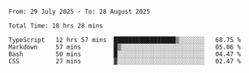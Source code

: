 <!--START_SECTION:waka-->

```abap
From: 29 July 2025 - To: 28 August 2025

Total Time: 18 hrs 28 mins

TypeScript   12 hrs 57 mins  █████████████████▒░░░░░░░   68.75 %
Markdown     57 mins         █▒░░░░░░░░░░░░░░░░░░░░░░░   05.06 %
Bash         50 mins         █░░░░░░░░░░░░░░░░░░░░░░░░   04.47 %
CSS          27 mins         ▓░░░░░░░░░░░░░░░░░░░░░░░░   02.47 %
```

<!--END_SECTION:waka-->
